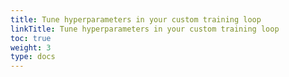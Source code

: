 ```yaml
---
title: Tune hyperparameters in your custom training loop
linkTitle: Tune hyperparameters in your custom training loop
toc: true
weight: 3
type: docs
---
```

